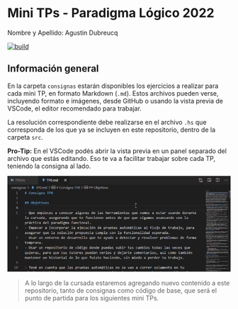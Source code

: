 # Mini TPs - Paradigma Lógico 2022

Nombre y Apellido: Agustin Dubreucq

[![build](https://github.com/pdep-mit/mini-tps-logico-2022-agusdubreucq1/actions/workflows/build.yml/badge.svg)](https://github.com/pdep-mit/mini-tps-logico-2022-agusdubreucq1/actions/workflows/build.yml)

## Información general

En la carpeta `consignas` estarán disponibles los ejercicios a realizar para cada mini TP, en formato Markdown (`.md`). Estos archivos pueden verse, incluyendo formato e imágenes, desde GitHub o usando la vista previa de VSCode, el editor recomendado para trabajar.

La resolución correspondiente debe realizarse en el archivo `.hs` que corresponda de los que ya se incluyen en este repositorio, dentro de la carpeta `src`.

**Pro-Tip:** En el VSCode podés abrir la vista previa en un panel separado del archivo que estás editando. Eso te va a facilitar trabajar sobre cada TP, teniendo la consigna al lado.

![VSCode Vista Previa](consignas/imagenes/vscode-preview-md.gif)

> A lo largo de la cursada estaremos agregando nuevo contenido a este repositorio, tanto de consignas como código de base, que será el punto de partida para los siguientes mini TPs.

